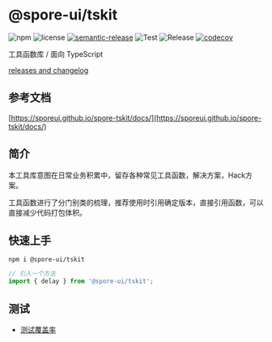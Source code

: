 # @spore-ui/tskit

![npm](https://img.shields.io/npm/v/@spore-ui/tskit)
![license](https://img.shields.io/npm/l/@spore-ui/tskit)
[![semantic-release](https://img.shields.io/badge/%20%20%F0%9F%93%A6%F0%9F%9A%80-semantic--release-e10079.svg)](https://github.com/semantic-release/semantic-release)
![Test](https://github.com/SporeUI/spore-tskit/actions/workflows/test.yml/badge.svg)
![Release](https://github.com/SporeUI/spore-tskit/actions/workflows/release.yml/badge.svg)
[![codecov](https://codecov.io/gh/SporeUI/spore-tskit/branch/master/graph/badge.svg)](https://codecov.io/gh/SporeUI/spore-tskit)

工具函数库 / 面向 TypeScript

[releases and changelog](https://github.com/SporeUI/spore-tskit/releases)

## 参考文档

[https://sporeui.github.io/spore-tskit/docs/](https://sporeui.github.io/spore-tskit/docs/)

## 简介

本工具库意图在日常业务积累中，留存各种常见工具函数，解决方案，Hack方案。

工具函数进行了分门别类的梳理，推荐使用时引用确定版本，直接引用函数，可以直接减少代码打包体积。

## 快速上手

```shell
npm i @spore-ui/tskit
```

```javascript
// 引入一个方法
import { delay } from '@spore-ui/tskit';
```

## 测试

- [测试覆盖率](https://sporeui.github.io/spore-tskit/coverage/lcov-report/index.html)
